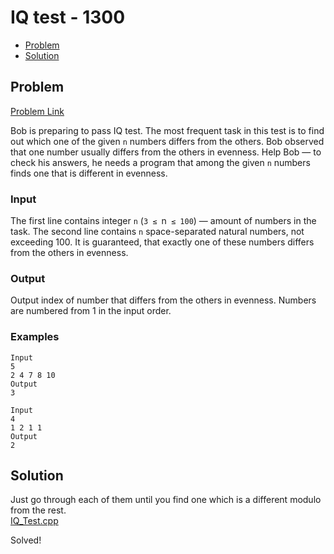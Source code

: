 # IQ test - 1300
- [Problem](#problem)
- [Solution](#solution)

## Problem
[Problem Link](https://codeforces.com/contest/25/problem/A)  

Bob is preparing to pass IQ test. The most frequent task in this test is to find out which one of the given ``n`` numbers differs from the others. Bob observed that one number usually differs from the others in evenness. Help Bob — to check his answers, he needs a program that among the given ``n`` numbers finds one that is different in evenness.  
  
### Input
The first line contains integer ``n`` (`3 ≤ `n` ≤ 100`) — amount of numbers in the task. The second line contains ``n`` space-separated natural numbers, not exceeding 100. It is guaranteed, that exactly one of these numbers differs from the others in evenness.  
  
### Output
Output index of number that differs from the others in evenness. Numbers are numbered from 1 in the input order.  

### Examples
```
Input
5 
2 4 7 8 10
Output 
3
```
```
Input
4
1 2 1 1
Output
2
```


## Solution

Just go through each of them until you find one which is a different modulo from the rest.  
[IQ_Test.cpp](IQ_Test.cpp)  

Solved!
